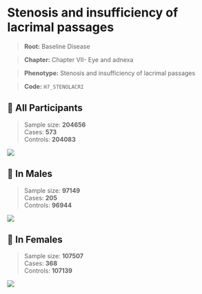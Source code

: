 # Stenosis and insufficiency of lacrimal passages

> **Root:** Baseline Disease  

> **Chapter:** Chapter VII- Eye and adnexa  

> **Phenotype:** Stenosis and insufficiency of lacrimal passages  

> **Code:** `H7_STENOLACRI`

## 🧪 All Participants  
> Sample size: **204656**  
> Cases: **573**  
> Controls: **204083**
<img src="/Disease/Figures/ALL/Incidence/H7_STENOLACRI.png"/>
<CsvTable src="/Disease/Data/ALL/Incidence/COX_H7_STENOLACRI.csv" label="🔍 View full results" />

## 👨 In Males  
> Sample size: **97149**  
> Cases: **205**  
> Controls: **96944**
<img src="/Disease/Figures/Male/Incidence/H7_STENOLACRI.png"/>
<CsvTable src="/Disease/Data/Male/Incidence/COX_H7_STENOLACRI.csv" label="🔍 View full results" />

## 👩 In Females  
> Sample size: **107507**  
> Cases: **368**  
> Controls: **107139**
<img src="/Disease/Figures/Female/Incidence/H7_STENOLACRI.png"/>
<CsvTable src="/Disease/Data/Female/Incidence/COX_H7_STENOLACRI.csv" label="🔍 View full results" />
